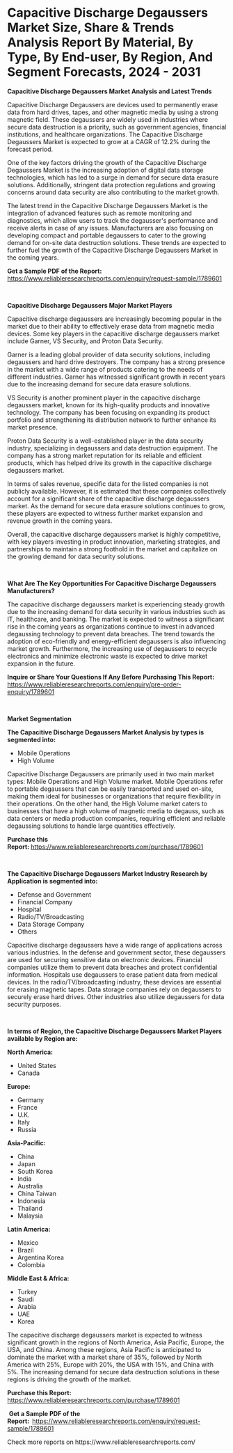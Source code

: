 <p><h1>Capacitive Discharge Degaussers Market Size, Share & Trends Analysis Report By Material, By Type, By End-user, By Region, And Segment Forecasts, 2024 - 2031</h1></p><p><strong>Capacitive Discharge Degaussers Market Analysis and Latest Trends</strong></p>
<p><p>Capacitive Discharge Degaussers are devices used to permanently erase data from hard drives, tapes, and other magnetic media by using a strong magnetic field. These degaussers are widely used in industries where secure data destruction is a priority, such as government agencies, financial institutions, and healthcare organizations. The Capacitive Discharge Degaussers Market is expected to grow at a CAGR of 12.2% during the forecast period.</p><p>One of the key factors driving the growth of the Capacitive Discharge Degaussers Market is the increasing adoption of digital data storage technologies, which has led to a surge in demand for secure data erasure solutions. Additionally, stringent data protection regulations and growing concerns around data security are also contributing to the market growth.</p><p>The latest trend in the Capacitive Discharge Degaussers Market is the integration of advanced features such as remote monitoring and diagnostics, which allow users to track the degausser's performance and receive alerts in case of any issues. Manufacturers are also focusing on developing compact and portable degaussers to cater to the growing demand for on-site data destruction solutions. These trends are expected to further fuel the growth of the Capacitive Discharge Degaussers Market in the coming years.</p></p>
<p><strong>Get a Sample PDF of the Report:&nbsp;</strong> <a href="https://www.reliableresearchreports.com/enquiry/request-sample/1789601">https://www.reliableresearchreports.com/enquiry/request-sample/1789601</a></p>
<p>&nbsp;</p>
<p><strong>Capacitive Discharge Degaussers Major Market Players</strong></p>
<p><p>Capacitive discharge degaussers are increasingly becoming popular in the market due to their ability to effectively erase data from magnetic media devices. Some key players in the capacitive discharge degaussers market include Garner, VS Security, and Proton Data Security.</p><p>Garner is a leading global provider of data security solutions, including degaussers and hard drive destroyers. The company has a strong presence in the market with a wide range of products catering to the needs of different industries. Garner has witnessed significant growth in recent years due to the increasing demand for secure data erasure solutions.</p><p>VS Security is another prominent player in the capacitive discharge degaussers market, known for its high-quality products and innovative technology. The company has been focusing on expanding its product portfolio and strengthening its distribution network to further enhance its market presence.</p><p>Proton Data Security is a well-established player in the data security industry, specializing in degaussers and data destruction equipment. The company has a strong market reputation for its reliable and efficient products, which has helped drive its growth in the capacitive discharge degaussers market.</p><p>In terms of sales revenue, specific data for the listed companies is not publicly available. However, it is estimated that these companies collectively account for a significant share of the capacitive discharge degaussers market. As the demand for secure data erasure solutions continues to grow, these players are expected to witness further market expansion and revenue growth in the coming years.</p><p>Overall, the capacitive discharge degaussers market is highly competitive, with key players investing in product innovation, marketing strategies, and partnerships to maintain a strong foothold in the market and capitalize on the growing demand for data security solutions.</p></p>
<p>&nbsp;</p>
<p><strong>What Are The Key Opportunities For Capacitive Discharge Degaussers Manufacturers?</strong></p>
<p><p>The capacitive discharge degaussers market is experiencing steady growth due to the increasing demand for data security in various industries such as IT, healthcare, and banking. The market is expected to witness a significant rise in the coming years as organizations continue to invest in advanced degaussing technology to prevent data breaches. The trend towards the adoption of eco-friendly and energy-efficient degaussers is also influencing market growth. Furthermore, the increasing use of degaussers to recycle electronics and minimize electronic waste is expected to drive market expansion in the future.</p></p>
<p><strong>Inquire or Share Your Questions If Any Before Purchasing This Report:</strong> <a href="https://www.reliableresearchreports.com/enquiry/pre-order-enquiry/1789601">https://www.reliableresearchreports.com/enquiry/pre-order-enquiry/1789601</a></p>
<p>&nbsp;</p>
<p><strong>Market Segmentation</strong></p>
<p><strong>The Capacitive Discharge Degaussers Market Analysis by types is segmented into:</strong></p>
<p><ul><li>Mobile Operations</li><li>High Volume</li></ul></p>
<p><p>Capacitive Discharge Degaussers are primarily used in two main market types: Mobile Operations and High Volume market. Mobile Operations refer to portable degaussers that can be easily transported and used on-site, making them ideal for businesses or organizations that require flexibility in their operations. On the other hand, the High Volume market caters to businesses that have a high volume of magnetic media to degauss, such as data centers or media production companies, requiring efficient and reliable degaussing solutions to handle large quantities effectively.</p></p>
<p><strong>Purchase this Report:&nbsp;</strong><a href="https://www.reliableresearchreports.com/purchase/1789601">https://www.reliableresearchreports.com/purchase/1789601</a></p>
<p>&nbsp;</p>
<p><strong>The Capacitive Discharge Degaussers Market Industry Research by Application is segmented into:</strong></p>
<p><ul><li>Defense and Government</li><li>Financial Company</li><li>Hospital</li><li>Radio/TV/Broadcasting</li><li>Data Storage Company</li><li>Others</li></ul></p>
<p><p>Capacitive discharge degaussers have a wide range of applications across various industries. In the defense and government sector, these degaussers are used for securing sensitive data on electronic devices. Financial companies utilize them to prevent data breaches and protect confidential information. Hospitals use degaussers to erase patient data from medical devices. In the radio/TV/broadcasting industry, these devices are essential for erasing magnetic tapes. Data storage companies rely on degaussers to securely erase hard drives. Other industries also utilize degaussers for data security purposes.</p></p>
<p>&nbsp;</p>
<p><strong>In terms of Region, the Capacitive Discharge Degaussers Market Players available by Region are:</strong></p>
<p>
    <p> <strong> North America: </strong>
        <ul>
            <li>United States</li>
            <li>Canada</li>
        </ul>
        </p> 
    <p> <strong> Europe: </strong>
        <ul>
            <li>Germany</li>
            <li>France</li>
            <li>U.K.</li>
            <li>Italy</li>
            <li>Russia</li>
        </ul>
        </p> 
    <p> <strong> Asia-Pacific: </strong>
        <ul>
            <li>China</li>
            <li>Japan</li>
            <li>South Korea</li>
            <li>India</li>
            <li>Australia</li>
            <li>China Taiwan</li>
            <li>Indonesia</li>
            <li>Thailand</li>
            <li>Malaysia</li>
        </ul>
        </p> 
    <p> <strong> Latin America: </strong>
        <ul>
            <li>Mexico</li>
            <li>Brazil</li>
            <li>Argentina Korea</li>
            <li>Colombia</li>
        </ul>
        </p> 
    <p> <strong> Middle East & Africa: </strong>
        <ul>
            <li>Turkey</li>
            <li>Saudi</li>
            <li>Arabia</li>
            <li>UAE</li>
            <li>Korea</li>
        </ul>
    </p>
    </p>
<p><p>The capacitive discharge degaussers market is expected to witness significant growth in the regions of North America, Asia Pacific, Europe, the USA, and China. Among these regions, Asia Pacific is anticipated to dominate the market with a market share of 35%, followed by North America with 25%, Europe with 20%, the USA with 15%, and China with 5%. The increasing demand for secure data destruction solutions in these regions is driving the growth of the market.</p></p>
<p><strong>Purchase this Report: </strong><a href="https://www.reliableresearchreports.com/purchase/1789601">https://www.reliableresearchreports.com/purchase/1789601</a></p>
<p>&nbsp;<strong>Get a Sample PDF of the Report:&nbsp;&nbsp;</strong><a href="https://www.reliableresearchreports.com/enquiry/request-sample/1789601">https://www.reliableresearchreports.com/enquiry/request-sample/1789601</a></p>
<p><strong></strong></p>
<p>Check more reports on https://www.reliableresearchreports.com/</p>